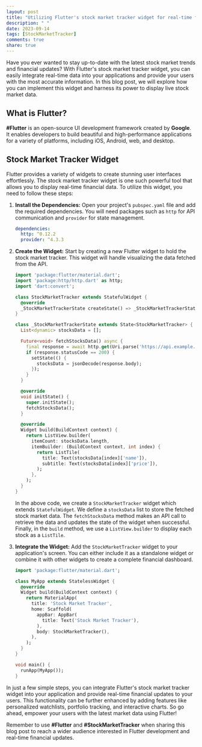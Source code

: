 ```yaml
---
layout: post
title: "Utilizing Flutter's stock market tracker widget for real-time financial updates"
description: " "
date: 2023-09-14
tags: [StockMarketTracker]
comments: true
share: true
---
```


Have you ever wanted to stay up-to-date with the latest stock market trends and financial updates? With Flutter's stock market tracker widget, you can easily integrate real-time data into your applications and provide your users with the most accurate information. In this blog post, we will explore how you can implement this widget and harness its power to display live stock market data.

## What is Flutter?

**#Flutter** is an open-source UI development framework created by **Google**. It enables developers to build beautiful and high-performance applications for a variety of platforms, including iOS, Android, web, and desktop.

## Stock Market Tracker Widget

Flutter provides a variety of widgets to create stunning user interfaces effortlessly. The stock market tracker widget is one such powerful tool that allows you to display real-time financial data. To utilize this widget, you need to follow these steps:

1. **Install the Dependencies:** Open your project's `pubspec.yaml` file and add the required dependencies. You will need packages such as `http` for API communication and `provider` for state management.

   ```yaml
   dependencies:
     http: ^0.12.2
     provider: ^4.3.3
   ```

2. **Create the Widget:** Start by creating a new Flutter widget to hold the stock market tracker. This widget will handle visualizing the data fetched from the API.

   ```dart
   import 'package:flutter/material.dart';
   import 'package:http/http.dart' as http;
   import 'dart:convert';

   class StockMarketTracker extends StatefulWidget {
     @override
     _StockMarketTrackerState createState() => _StockMarketTrackerState();
   }

   class _StockMarketTrackerState extends State<StockMarketTracker> {
     List<dynamic> stocksData = [];

     Future<void> fetchStocksData() async {
       final response = await http.get(Uri.parse('https://api.example.com/stocks'));
       if (response.statusCode == 200) {
         setState(() {
           stocksData = jsonDecode(response.body);
         });
       }
     }

     @override
     void initState() {
       super.initState();
       fetchStocksData();
     }

     @override
     Widget build(BuildContext context) {
       return ListView.builder(
         itemCount: stocksData.length,
         itemBuilder: (BuildContext context, int index) {
           return ListTile(
             title: Text(stocksData[index]['name']),
             subtitle: Text(stocksData[index]['price']),
           );
         },
       );
     }
   }
   ```

   In the above code, we create a `StockMarketTracker` widget which extends `StatefulWidget`. We define a `stocksData` list to store the fetched stock market data. The `fetchStocksData` method makes an API call to retrieve the data and updates the state of the widget when successful. Finally, in the `build` method, we use a `ListView.builder` to display each stock as a `ListTile`.

3. **Integrate the Widget:** Add the `StockMarketTracker` widget to your application's screen. You can either include it as a standalone widget or combine it with other widgets to create a complete financial dashboard.

   ```dart
   import 'package:flutter/material.dart';

   class MyApp extends StatelessWidget {
     @override
     Widget build(BuildContext context) {
       return MaterialApp(
         title: 'Stock Market Tracker',
         home: Scaffold(
           appBar: AppBar(
             title: Text('Stock Market Tracker'),
           ),
           body: StockMarketTracker(),
         ),
       );
     }
   }

   void main() {
     runApp(MyApp());
   }
   ```

In just a few simple steps, you can integrate Flutter's stock market tracker widget into your application and provide real-time financial updates to your users. This functionality can be further enhanced by adding features like personalized watchlists, portfolio tracking, and interactive charts. So go ahead, empower your users with the latest market data using Flutter!

Remember to use **#Flutter** and **#StockMarketTracker** when sharing this blog post to reach a wider audience interested in Flutter development and real-time financial updates.